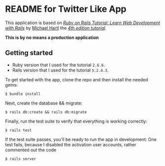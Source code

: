 # README for Twitter Like App

This application is based on
*[Ruby on Rails Tutorial: Learn Web Development with Rails](https://www.railstutorial.org/)*
by [Michael Hartl](http://www.michaelhartl.com/)
the *[4th edition tutorial](https://www.learnenough.com/ruby-on-rails-4th-edition-tutorial/)*.

**This is by no means a production application**

## Getting started

* Ruby version that I used for the tutorial ``` 2.6.6 ```.
* Rails version that I used for the tutorial ``` 5.2.4.3 ```.

To get started with the app, clone the repo and then install the needed gems:

```
$ bundle install
```

Next, create the database && migrate:

```
$ rails db:create && rails db:migrate
```

Finally, run the test suite to verify that everything is working correctly:

```
$ rails test
```

If the test suite passes, you'll be ready to run the app in development:
One test fails, because I disabled the activation user accounts, rather commented out the code

```
$ rails server
```
